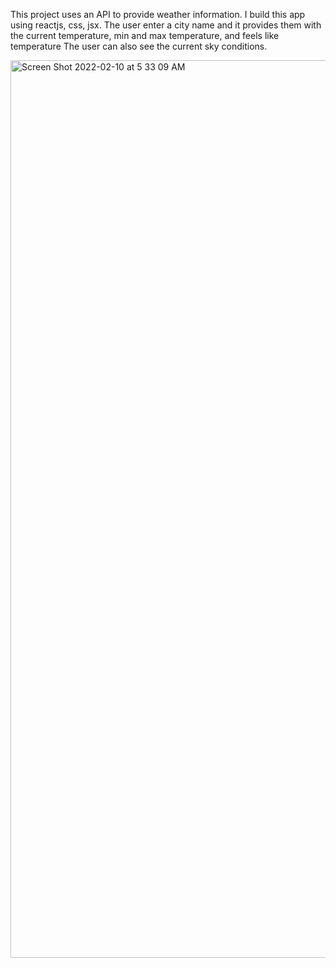 This project uses an API to provide weather information. I build this app using reactjs, css, jsx. 
The user enter a city name and it provides them with the current temperature, min and max temperature, and feels like temperature 
The user can also see the current sky conditions.


<img width="1436" alt="Screen Shot 2022-02-10 at 5 33 09 AM" src="https://user-images.githubusercontent.com/88109038/153419689-ec3365a0-709a-49c5-a468-003cfe8e74a5.png">
